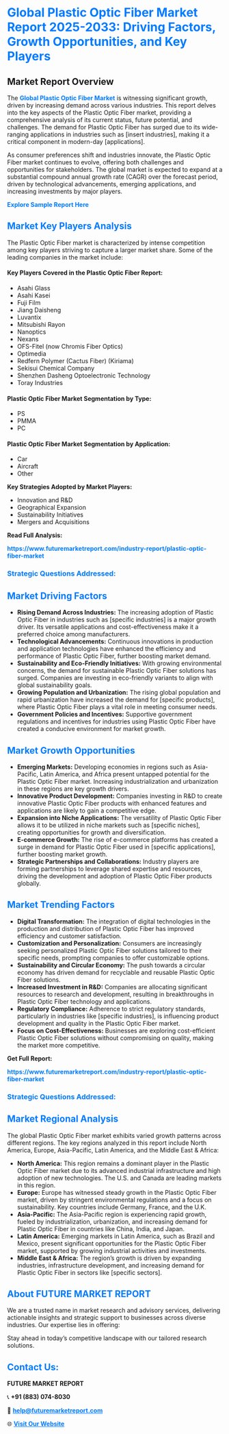 <h1 style="color: #007BFF;">Global Plastic Optic Fiber Market Report 2025-2033: Driving Factors, Growth Opportunities, and Key Players</h1>

<section id="overview">
<h2>Market Report Overview</h2>
<p>The <a href="https://www.futuremarketreport.com/industry-report/plastic-optic-fiber-market" style="color: #007BFF; text-decoration: none;"><strong>Global Plastic Optic Fiber Market</strong></a> is witnessing significant growth, driven by increasing demand across various industries. This report delves into the key aspects of the Plastic Optic Fiber market, providing a comprehensive analysis of its current status, future potential, and challenges. The demand for Plastic Optic Fiber has surged due to its wide-ranging applications in industries such as [insert industries], making it a critical component in modern-day [applications].</p>
<p>As consumer preferences shift and industries innovate, the Plastic Optic Fiber market continues to evolve, offering both challenges and opportunities for stakeholders. The global market is expected to expand at a substantial compound annual growth rate (CAGR) over the forecast period, driven by technological advancements, emerging applications, and increasing investments by major players.</p>
</section>

<section id="overview">
<p><a href="https://www.futuremarketreport.com/request-sample/reportId=84500" style="color: #007BFF; text-decoration: none;"><strong>Explore Sample Report Here</strong></a></p>
</section>

<section id="key-players">
<h2 style="color: #007BFF;">Market Key Players Analysis</h2>
<p>The Plastic Optic Fiber market is characterized by intense competition among key players striving to capture a larger market share. Some of the leading companies in the market include:</p>
<h4>Key Players Covered in the Plastic Optic Fiber Report:</h4>
<ul><li>Asahi Glass</li><li>Asahi Kasei</li><li>Fuji Film</li><li>Jiang Daisheng</li><li>Luvantix</li><li>Mitsubishi Rayon</li><li>Nanoptics</li><li>Nexans</li><li>OFS-Fitel (now Chromis Fiber Optics)</li><li>Optimedia</li><li>Redfern Polymer (Cactus Fiber) (Kiriama)</li><li>Sekisui Chemical Company</li><li>Shenzhen Dasheng Optoelectronic Technology</li><li>Toray Industries</li></ul>
<h4>Plastic Optic Fiber Market Segmentation by Type:</h4>
<ul><li>PS</li><li>PMMA</li><li>PC</li></ul>

<h4>Plastic Optic Fiber Market Segmentation by Application:</h4>
<ul><li>Car</li><li>Aircraft</li><li>Other</li></ul>
<p><strong>Key Strategies Adopted by Market Players:</strong></p>
<ul>
<li>Innovation and R&D</li>
<li>Geographical Expansion</li>
<li>Sustainability Initiatives</li>
<li>Mergers and Acquisitions</li>
</ul>
</section>

<section>
<p><strong>Read Full Analysis: </strong></p><a href="https://www.futuremarketreport.com/industry-report/plastic-optic-fiber-market" style="color: #007BFF; text-decoration: none;"><strong>https://www.futuremarketreport.com/industry-report/plastic-optic-fiber-market</strong></a>
<h3 style="color: #007BFF;">Strategic Questions Addressed:</h3>
</section>

<section id="driving-factors">
<h2 style="color: #007BFF;">Market Driving Factors</h2>
<ul>
<li><strong>Rising Demand Across Industries:</strong> The increasing adoption of Plastic Optic Fiber in industries such as [specific industries] is a major growth driver. Its versatile applications and cost-effectiveness make it a preferred choice among manufacturers.</li>
<li><strong>Technological Advancements:</strong> Continuous innovations in production and application technologies have enhanced the efficiency and performance of Plastic Optic Fiber, further boosting market demand.</li>
<li><strong>Sustainability and Eco-Friendly Initiatives:</strong> With growing environmental concerns, the demand for sustainable Plastic Optic Fiber solutions has surged. Companies are investing in eco-friendly variants to align with global sustainability goals.</li>
<li><strong>Growing Population and Urbanization:</strong> The rising global population and rapid urbanization have increased the demand for [specific products], where Plastic Optic Fiber plays a vital role in meeting consumer needs.</li>
<li><strong>Government Policies and Incentives:</strong> Supportive government regulations and incentives for industries using Plastic Optic Fiber have created a conducive environment for market growth.</li>
</ul>
</section>

<section id="growth-opportunities">
<h2 style="color: #007BFF;">Market Growth Opportunities</h2>
<ul>
<li><strong>Emerging Markets:</strong> Developing economies in regions such as Asia-Pacific, Latin America, and Africa present untapped potential for the Plastic Optic Fiber market. Increasing industrialization and urbanization in these regions are key growth drivers.</li>
<li><strong>Innovative Product Development:</strong> Companies investing in R&D to create innovative Plastic Optic Fiber products with enhanced features and applications are likely to gain a competitive edge.</li>
<li><strong>Expansion into Niche Applications:</strong> The versatility of Plastic Optic Fiber allows it to be utilized in niche markets such as [specific niches], creating opportunities for growth and diversification.</li>
<li><strong>E-commerce Growth:</strong> The rise of e-commerce platforms has created a surge in demand for Plastic Optic Fiber used in [specific applications], further boosting market growth.</li>
<li><strong>Strategic Partnerships and Collaborations:</strong> Industry players are forming partnerships to leverage shared expertise and resources, driving the development and adoption of Plastic Optic Fiber products globally.</li>
</ul>
</section>

<section id="trending-factors">
<h2 style="color: #007BFF;">Market Trending Factors</h2>
<ul>
<li><strong>Digital Transformation:</strong> The integration of digital technologies in the production and distribution of Plastic Optic Fiber has improved efficiency and customer satisfaction.</li>
<li><strong>Customization and Personalization:</strong> Consumers are increasingly seeking personalized Plastic Optic Fiber solutions tailored to their specific needs, prompting companies to offer customizable options.</li>
<li><strong>Sustainability and Circular Economy:</strong> The push towards a circular economy has driven demand for recyclable and reusable Plastic Optic Fiber solutions.</li>
<li><strong>Increased Investment in R&D:</strong> Companies are allocating significant resources to research and development, resulting in breakthroughs in Plastic Optic Fiber technology and applications.</li>
<li><strong>Regulatory Compliance:</strong> Adherence to strict regulatory standards, particularly in industries like [specific industries], is influencing product development and quality in the Plastic Optic Fiber market.</li>
<li><strong>Focus on Cost-Effectiveness:</strong> Businesses are exploring cost-efficient Plastic Optic Fiber solutions without compromising on quality, making the market more competitive.</li>
</ul>
</section>

<section>
<p><strong>Get Full Report: </strong></p><a href="https://www.futuremarketreport.com/industry-report/plastic-optic-fiber-market" style="color: #007BFF; text-decoration: none;"><strong>https://www.futuremarketreport.com/industry-report/plastic-optic-fiber-market</strong></a>
<h3 style="color: #007BFF;">Strategic Questions Addressed:</h3>
</section>


<section id="regional-analysis">
<h2 style="color: #007BFF;">Market Regional Analysis</h2>
<p>The global Plastic Optic Fiber market exhibits varied growth patterns across different regions. The key regions analyzed in this report include North America, Europe, Asia-Pacific, Latin America, and the Middle East & Africa:</p>
<ul>
<li><strong>North America:</strong> This region remains a dominant player in the Plastic Optic Fiber market due to its advanced industrial infrastructure and high adoption of new technologies. The U.S. and Canada are leading markets in this region.</li>
<li><strong>Europe:</strong> Europe has witnessed steady growth in the Plastic Optic Fiber market, driven by stringent environmental regulations and a focus on sustainability. Key countries include Germany, France, and the U.K.</li>
<li><strong>Asia-Pacific:</strong> The Asia-Pacific region is experiencing rapid growth, fueled by industrialization, urbanization, and increasing demand for Plastic Optic Fiber in countries like China, India, and Japan.</li>
<li><strong>Latin America:</strong> Emerging markets in Latin America, such as Brazil and Mexico, present significant opportunities for the Plastic Optic Fiber market, supported by growing industrial activities and investments.</li>
<li><strong>Middle East & Africa:</strong> The region’s growth is driven by expanding industries, infrastructure development, and increasing demand for Plastic Optic Fiber in sectors like [specific sectors].</li>
</ul>
</section>

<footer>
<h2 style="color: #007BFF;">About FUTURE MARKET REPORT</h2>
<p>We are a trusted name in market research and advisory services, delivering actionable insights and strategic support to businesses across diverse industries. Our expertise lies in offering:</p>

<p>Stay ahead in today’s competitive landscape with our tailored research solutions.</p>

<h2 style="color: #007BFF;">Contact Us:</h2>
<p><strong>FUTURE MARKET REPORT</strong></p>
<p>📞 <strong>+91 (883) 074-8030</strong></p>
<p>📧 <strong><a href="mailto:help@futuremarketreport.com" style="color: #007BFF;">help@futuremarketreport.com</a></strong></p>
<p>🌐 <strong><a href="https://www.futuremarketreport.com/" style="color: #007BFF;">Visit Our Website</a></strong></p>
</footer>